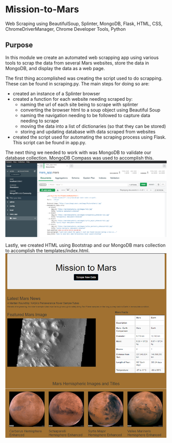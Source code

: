 # Mission-to-Mars
Web Scraping using BeautifulSoup, Splinter, MongoDB, Flask, HTML, CSS, ChromeDriverManager, Chrome Developer Tools, Python

## Purpose
In this module we create an automated web scrapping app using various tools to scrap the data from several Mars websites, store the data in MongoDB, and display the data as a web page.

The first thing accomplished was creating the script used to do scrapping. These can be found in scraping.py. The main steps for doing so are:

- created an instance of a Splinter browser
- created a function for each website needing scraped by:
  - naming the url of each site being to scrape with splinter
  - converting the browser html to a soup object using Beautiful Soup
  - naming the navigation needing to be followed to capture data needing to scrape
  - moving the data into a list of dictionaries (so that they can be stored)
  - storing and updating database with data scraped from websites
- created the script used for automating the scraping process using Flask. This script can be found in app.py.

The next thing we needed to work with was MongoDB to validate our database collection. MongoDB Compass was used to accomplish this.
![](images/MarsMongoDB.png)

Lastly, we created HTML using Bootstrap and our MongoDB mars collection to accomplish the templates/index.html.
![](images/CompleteWebPage.png) 
